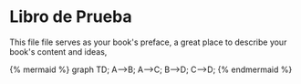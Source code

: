 # Libro de Prueba

This file file serves as your book's preface, a great place to describe your book's content and ideas, 

{% mermaid %}
graph TD;
A-->B;
A-->C;
B-->D;
C-->D;
{% endmermaid %} 